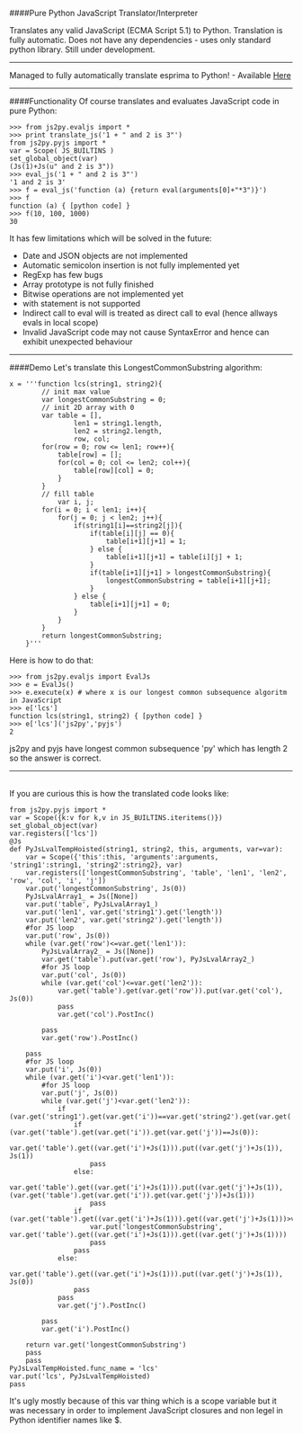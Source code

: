 ####Pure Python JavaScript Translator/Interpreter

Translates any valid JavaScript (ECMA Script 5.1) to Python. Translation is fully automatic. Does not have any 
dependencies - uses only standard python library. Still under development. 
<hr>

Managed to fully automatically translate esprima to Python! - Available <a href="https://github.com/PiotrDabkowski/Js2Py/blob/master/examples/pyesprima.py"> Here </a>

<hr>
####Functionality
Of course translates and evaluates JavaScript code in pure Python:

    >>> from js2py.evaljs import *
    >>> print translate_js('1 + " and 2 is 3"')
    from js2py.pyjs import *
    var = Scope( JS_BUILTINS )
    set_global_object(var)
    (Js(1)+Js(u" and 2 is 3"))
    >>> eval_js('1 + " and 2 is 3"')  
    '1 and 2 is 3'
    >>> f = eval_js('function (a) {return eval(arguments[0]+"*3")}')
    >>> f
    function (a) { [python code] }
    >>> f(10, 100, 1000)
    30

It has few limitations which will be solved in the future:
<ul>
<li>Date and JSON objects are not implemented</li>
<li>Automatic semicolon insertion is not fully implemented yet</li>
<li>RegExp has few bugs</li>
<li>Array prototype is not fully finished</li>
<li>Bitwise operations are not implemented yet</li>
<li>with statement is not supported</li>
<li>Indirect call to eval will is treated as direct call to eval (hence allways evals in local scope)</li>
<li>Invalid JavaScript code may not cause SyntaxError and hence can exhibit unexpected behaviour</li>
</ul>

<hr>
####Demo
Let's translate this LongestCommonSubstring algorithm:

    x = '''function lcs(string1, string2){
        	// init max value
        	var longestCommonSubstring = 0;
        	// init 2D array with 0
        	var table = [],
                    len1 = string1.length,
                    len2 = string2.length,
                    row, col;
        	for(row = 0; row <= len1; row++){
        		table[row] = [];
        		for(col = 0; col <= len2; col++){
        			table[row][col] = 0;
        		}
        	}
        	// fill table
                var i, j;
        	for(i = 0; i < len1; i++){
        		for(j = 0; j < len2; j++){
        			if(string1[i]==string2[j]){
        				if(table[i][j] == 0){
        					table[i+1][j+1] = 1;
        				} else {
        					table[i+1][j+1] = table[i][j] + 1;
        				}
        				if(table[i+1][j+1] > longestCommonSubstring){
        					longestCommonSubstring = table[i+1][j+1];
        				}
        			} else {
        				table[i+1][j+1] = 0;
        			}
        		}
        	}
        	return longestCommonSubstring;
        }'''
Here is how to do that:

    >>> from js2py.evaljs import EvalJs
    >>> e = EvalJs()
    >>> e.execute(x) # where x is our longest common subsequence algoritm in JavaScript
    >>> e['lcs']
    function lcs(string1, string2) { [python code] }
    >>> e['lcs']('js2py','pyjs')
    2 
js2py and pyjs have longest common subsequence 'py' which has length 2 so the answer is correct. 

<hr>
<br>
If you are curious this is how the translated code looks like:

    from js2py.pyjs import *
    var = Scope({k:v for k,v in JS_BUILTINS.iteritems()})
    set_global_object(var)
    var.registers(['lcs'])
    @Js
    def PyJsLvalTempHoisted(string1, string2, this, arguments, var=var):
        var = Scope({'this':this, 'arguments':arguments, 'string1':string1, 'string2':string2}, var)
        var.registers(['longestCommonSubstring', 'table', 'len1', 'len2', 'row', 'col', 'i', 'j'])
        var.put('longestCommonSubstring', Js(0))
        PyJsLvalArray1_ = Js([None])
        var.put('table', PyJsLvalArray1_)
        var.put('len1', var.get('string1').get('length'))
        var.put('len2', var.get('string2').get('length'))
        #for JS loop
        var.put('row', Js(0))
        while (var.get('row')<=var.get('len1')):
            PyJsLvalArray2_ = Js([None])
            var.get('table').put(var.get('row'), PyJsLvalArray2_)
            #for JS loop
            var.put('col', Js(0))
            while (var.get('col')<=var.get('len2')):
                var.get('table').get(var.get('row')).put(var.get('col'), Js(0))
                pass
                var.get('col').PostInc()
            
            pass
            var.get('row').PostInc()
        
        pass
        #for JS loop
        var.put('i', Js(0))
        while (var.get('i')<var.get('len1')):
            #for JS loop
            var.put('j', Js(0))
            while (var.get('j')<var.get('len2')):
                if (var.get('string1').get(var.get('i'))==var.get('string2').get(var.get('j'))):
                    if (var.get('table').get(var.get('i')).get(var.get('j'))==Js(0)):
                        var.get('table').get((var.get('i')+Js(1))).put((var.get('j')+Js(1)), Js(1))
                        pass
                    else:
                        var.get('table').get((var.get('i')+Js(1))).put((var.get('j')+Js(1)), (var.get('table').get(var.get('i')).get(var.get('j'))+Js(1)))
                        pass
                    if (var.get('table').get((var.get('i')+Js(1))).get((var.get('j')+Js(1)))>var.get('longestCommonSubstring')):
                        var.put('longestCommonSubstring', var.get('table').get((var.get('i')+Js(1))).get((var.get('j')+Js(1))))
                        pass
                    pass
                else:
                    var.get('table').get((var.get('i')+Js(1))).put((var.get('j')+Js(1)), Js(0))
                    pass
                pass
                var.get('j').PostInc()
            
            pass
            var.get('i').PostInc()
        
        return var.get('longestCommonSubstring')
        pass
        pass
    PyJsLvalTempHoisted.func_name = 'lcs'
    var.put('lcs', PyJsLvalTempHoisted)
    pass


It's ugly mostly because of this var thing which is a scope variable but it was necessary in order to implement JavaScript closures and non legel in Python identifier names like $.

